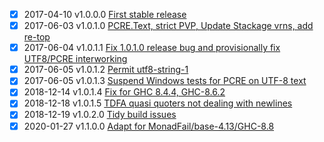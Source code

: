 - [X] 2017-04-10  v1.0.0.0  [First stable release](https://github.com/iconnect/regex/milestone/3)
- [X] 2017-06-03  v1.0.1.0  [PCRE.Text, strict PVP, Update Stackage vrns, add re-top](https://github.com/iconnect/regex/milestone/19)
- [X] 2017-06-04  v1.0.1.1  [Fix 1.0.1.0 release bug and provisionally fix UTF8/PCRE interworking](https://github.com/iconnect/regex/milestone/20)
- [X] 2017-06-05  v1.0.1.2  [Permit utf8-string-1](https://github.com/iconnect/regex/milestone/21)
- [X] 2017-06-05  v1.0.1.3  [Suspend Windows tests for PCRE on UTF-8 text](https://github.com/iconnect/regex/milestone/22)
- [X] 2018-12-14  v1.0.1.4  [Fix for GHC 8.4.4, GHC-8.6.2](https://github.com/iconnect/regex/milestone/23)
- [X] 2018-12-18  v1.0.1.5  [TDFA quasi quoters not dealing with newlines](https://github.com/iconnect/regex/milestone/24)
- [X] 2018-12-19  v1.0.2.0  [Tidy build issues](https://github.com/iconnect/regex/milestone/25)
- [X] 2020-01-27  v1.1.0.0  [Adapt for MonadFail/base-4.13/GHC-8.8](https://github.com/iconnect/regex/milestone/26)
